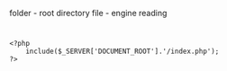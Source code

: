 folder - root directory
file - engine reading
#
    <?php
        include($_SERVER['DOCUMENT_ROOT'].'/index.php');
    ?>
